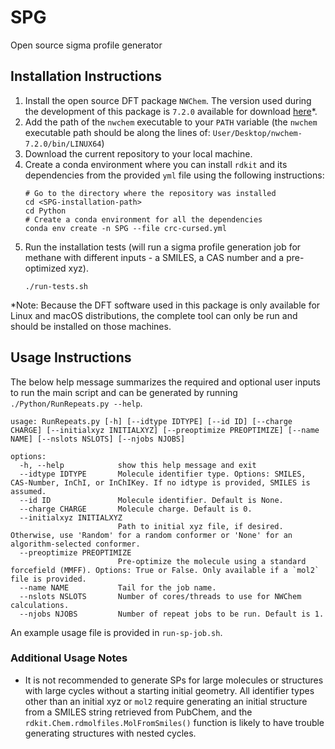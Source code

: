 # SPG
Open source sigma profile generator

## Installation Instructions
1. Install the open source DFT package `NWChem`. The version used during the development of this package is `7.2.0` available for download [here](https://github.com/nwchemgit/nwchem/releases/tag/v7.2.0-release)*.
2. Add the path of the `nwchem` executable to your `PATH` variable (the `nwchem` executable path should be along the lines of: `User/Desktop/nwchem-7.2.0/bin/LINUX64`)
3. Download the current repository to your local machine.
4. Create a conda environment where you can install `rdkit` and its dependencies from the provided `yml` file using the following instructions:
   ```
   # Go to the directory where the repository was installed
   cd <SPG-installation-path>
   cd Python
   # Create a conda environment for all the dependencies
   conda env create -n SPG --file crc-cursed.yml
   ```
5. Run the installation tests (will run a sigma profile generation job for methane with different inputs - a SMILES, a CAS number and a pre-optimized xyz).
   ```
   ./run-tests.sh
   ```

*Note: Because the DFT software used in this package is only available for Linux and macOS distributions, the complete tool can only be run and should be installed on those machines. 

## Usage Instructions

The below help message summarizes the required and optional user inputs to run the main script and can be generated by running `./Python/RunRepeats.py --help`.

```
usage: RunRepeats.py [-h] [--idtype IDTYPE] [--id ID] [--charge CHARGE] [--initialxyz INITIALXYZ] [--preoptimize PREOPTIMIZE] [--name NAME] [--nslots NSLOTS] [--njobs NJOBS]

options:
  -h, --help            show this help message and exit
  --idtype IDTYPE       Molecule identifier type. Options: SMILES, CAS-Number, InChI, or InChIKey. If no idtype is provided, SMILES is assumed.
  --id ID               Molecule identifier. Default is None.
  --charge CHARGE       Molecule charge. Default is 0.
  --initialxyz INITIALXYZ
                        Path to initial xyz file, if desired. Otherwise, use 'Random' for a random conformer or 'None' for an algorithm-selected conformer.
  --preoptimize PREOPTIMIZE
                        Pre-optimize the molecule using a standard forcefield (MMFF). Options: True or False. Only available if a `mol2` file is provided.
  --name NAME           Tail for the job name.
  --nslots NSLOTS       Number of cores/threads to use for NWChem calculations.
  --njobs NJOBS         Number of repeat jobs to be run. Default is 1.
```

An example usage file is provided in `run-sp-job.sh`.

### Additional Usage Notes

- It is not recommended to generate SPs for large molecules or structures with large cycles without a starting initial geometry. All identifier types other than an initial xyz or `mol2` require generating an initial structure from a SMILES string retrieved from PubChem, and the `rdkit.Chem.rdmolfiles.MolFromSmiles()` function is likely to have trouble generating structures with nested cycles.

